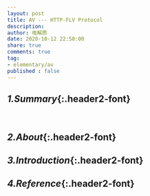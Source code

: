 ```yaml
---
layout: post
title: AV --- HTTP-FLV Protocol
description: 
author: 电解质
date: 2020-10-12 22:50:00
share: true
comments: true
tag: 
- elementary/av
published : false
---
```

## *1.Summary*{:.header2-font}
&emsp;&emsp;
## *2.About*{:.header2-font}
## *3.Introduction*{:.header2-font}
## *4.Reference*{:.header2-font}